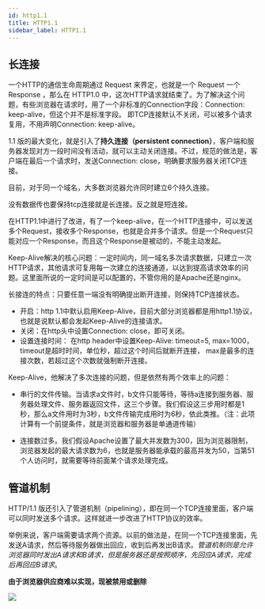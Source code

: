 ```yaml
---
id: http1.1
title: HTTP1.1
sidebar_label: HTTP1.1
---
```


## 长连接

一个HTTP的通信生命周期通过 Request 来界定，也就是一个 Request 一个 Response ，那么在 HTTP1.0 中，这次HTTP请求就结束了。为了解决这个问题，有些浏览器在请求时，用了一个非标准的Connection字段：Connection: keep-alive，但这个并不是标准字段。
即TCP连接默认不关闭，可以被多个请求复用，不用声明Connection: keep-alive。

1.1 版的最大变化，就是引入了**持久连接（persistent connection）**，客户端和服务器发现对方一段时间没有活动，就可以主动关闭连接。不过，规范的做法是，客户端在最后一个请求时，发送Connection: close，明确要求服务器关闭TCP连接。

目前，对于同一个域名，大多数浏览器允许同时建立6个持久连接。

没有数据传也要保持tcp连接就是长连接。反之就是短连接。

在HTTP1.1中进行了改进，有了一个keep-alive，在一个HTTP连接中，可以发送多个Request，接收多个Response，也就是合并多个请求。但是一个Request只能对应一个Response，而且这个Response是被动的，不能主动发起。

Keep-Alive解决的核心问题：一定时间内，同一域名多次请求数据，只建立一次HTTP请求，其他请求可复用每一次建立的连接通道，以达到提高请求效率的问题。这里面所说的一定时间是可以配置的，不管你用的是Apache还是nginx。

长接连的特点：只要任意一端没有明确提出断开连接，则保持TCP连接状态。

- 开启：http 1.1中默认启用Keep-Alive，目前大部分浏览器都是用http1.1协议，也就是说默认都会发起Keep-Alive的连接请求。
- 关闭：在http头中设置Connection: close，即可关闭。
- 设置连接时间： 在http header中设置Keep-Alive: timeout=5, max=1000， timeout是超时时间，单位秒，超过这个时间后就断开连接， max是最多的连接次数，若超过这个次数就强制断开连接。

Keep-Alive，他解决了多次连接的问题，但是依然有两个效率上的问题：

- 串行的文件传输。当请求a文件时，b文件只能等待，等待a连接到服务器、服务器处理文件、服务器返回文件，这三个步骤。我们假设这三步用时都是1秒，那么a文件用时为3秒，b文件传输完成用时为6秒，依此类推。（注：此项计算有一个前提条件，就是浏览器和服务器是单通道传输）

- 连接数过多。我们假设Apache设置了最大并发数为300，因为浏览器限制，浏览器发起的最大请求数为6，也就是服务器能承载的最高并发为50，当第51个人访问时，就需要等待前面某个请求处理完成。

## 管道机制
 HTTP/1.1 版还引入了管道机制（pipelining），即在同一个TCP连接里面，客户端可以同时发送多个请求。这样就进一步改进了HTTP协议的效率。

举例来说，客户端需要请求两个资源。以前的做法是，在同一个TCP连接里面，先发送A请求，然后等待服务器做出回应，收到后再发出B请求。*管道机制则是允许浏览器同时发出A请求和B请求，但是服务器还是按照顺序，先回应A请求，完成后再回应B请求*。

**由于浏览器供应商难以实现，现被禁用或删除**

![](https://cosmos-x.oss-cn-hangzhou.aliyuncs.com/RUc1N2.png)
